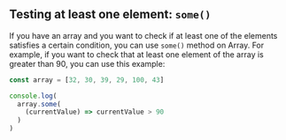 ## Testing at least one element: `some()`

If you have an array and you want to check if at least one of the elements satisfies a certain condition, you can use `some()` method on Array.
For example, if you want to check that at least one element of the array is greater than 90, you can use this example:

```js
const array = [32, 30, 39, 29, 100, 43]

console.log(
  array.some(
    (currentValue) => currentValue > 90
  )
)
```
